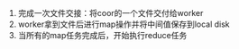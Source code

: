 1. 完成一次文件交接：将coor的一个文件交付给worker
2. worker拿到文件后进行map操作并将中间值保存到local disk
3. 当所有的map任务完成后，开始执行reduce任务
